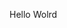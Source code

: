 Hello Wolrd












































































































































































































